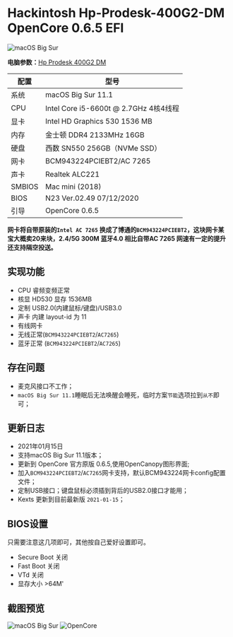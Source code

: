 # Hackintosh Hp-Prodesk-400G2-DM OpenCore 0.6.5 EFI
![macOS Big Sur][1]


**电脑参数：**[Hp Prodesk 400G2  DM][2]

|配置|型号|
|----|----|
|系统|macOS Big Sur 11.1|
|CPU|Intel Core i5-6600t @ 2.7GHz 4核4线程|
|显卡|Intel HD Graphics 530 1536 MB|
|内存|金士顿 DDR4 2133MHz 16GB|
|硬盘|西数 SN550 256GB（NVMe SSD）|
|网卡|BCM943224PCIEBT2/AC 7265|
|声卡|Realtek ALC221|
|SMBIOS|Mac mini (2018)| 
|BIOS|N23 Ver.02.49 07/12/2020| 
|引导|OpenCore 0.6.5| 

**网卡将自带原装的`Intel AC 7265` 换成了博通的`BCM943224PCIEBT2`，这块网卡某宝大概卖20来块，2.4/5G 300M 蓝牙4.0 相比自带AC 7265 网速有一定的提升还支持隔空投送。**

## 实现功能
- CPU 睿频变频正常
- 核显 HD530 显存 1536MB
- 定制 USB2.0(内建鼠标/键盘)/USB3.0
- 声卡 内建 layout-id 为 11
- 有线网卡
- 无线正常(`BCM943224PCIEBT2`/`AC7265`)
- 蓝牙正常 (`BCM943224PCIEBT2`/`AC7265`)

## 存在问题
- 麦克风接口不工作；
- `macOS Big Sur 11.1`睡眠后无法唤醒会睡死，临时方案`节能`选项拉到`从不`即可；

## 更新日志

- 2021年01月15日
- 支持macOS Big Sur 11.1版本；
- 更新到 OpenCore 官方原版 0.6.5,使用OpenCanopy图形界面;
- 加入`BCM943224PCIEBT2`/`AC7265`网卡支持，默认BCM943224网卡config配置文件；
- 定制USB接口；键盘鼠标必须插到背后的USB2.0接口才能用；
- Kexts 更新到目前最新版 `2021-01-15`；

## BIOS设置
只需要注意这几项即可，其他按自己爱好设置即可。
- Secure Boot 关闭
- Fast Boot 关闭
- VTd 关闭
- 显存大小 >64M'

## 截图预览
![macOS Big Sur][3]
![OpenCore][4]

 [1]: https://i.loli.net/2021/01/15/Z9yUQOxhW1EClpM.png
 [2]: https://support.hp.com/ie-en/document/c04843458
 [3]: https://i.loli.net/2021/01/15/jIrfAZgkSL97GeO.png
 [4]: https://i.loli.net/2021/01/15/z1iVQSgwUGPZkKv.png
